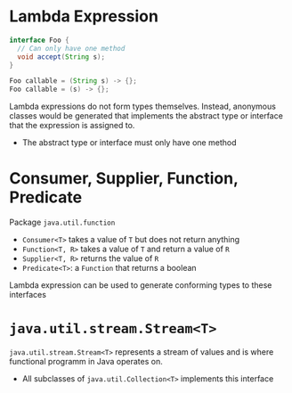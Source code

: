 # Lambda Expression

```java
interface Foo {
  // Can only have one method
  void accept(String s);
}

Foo callable = (String s) -> {};
Foo callable = (s) -> {};
```

Lambda expressions do not form types themselves. Instead, anonymous classes
would be generated that implements the abstract type or interface that the
expression is assigned to.

- The abstract type or interface must only have one method

# Consumer, Supplier, Function, Predicate

Package `java.util.function`

- `Consumer<T>` takes a value of `T` but does not return anything
- `Function<T, R>` takes a value of `T` and return a value of `R`
- `Supplier<T, R>` returns the value of `R`
- `Predicate<T>`: a `Function` that returns a boolean

Lambda expression can be used to generate conforming types to these interfaces

# `java.util.stream.Stream<T>`

`java.util.stream.Stream<T>` represents a stream of values and is where
functional programm in Java operates on.

- All subclasses of `java.util.Collection<T>` implements this interface
